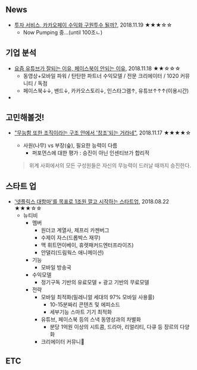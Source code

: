 ## News
- [투자 서비스, 카카오페이 수익화 구원투수 될까?](https://outstanding.kr/kakaofiplatform20181119/, "outstanding, 2018.10.28"), 2018.11.19 ★★★☆☆
    - Now Pumping 중...(until 100조ㄴ)


## 기업 분석
- [요즘 유튜브가 잘되는 이유, 페이스북이 안되는 이유](https://outstanding.kr/globalplatform20180807/, "outstanding, 2018.11.18"), 2018.11.18 ★★☆☆☆
    - 동영상+모바일 파워 / 탄탄한 파트너 수익모델 / 전문 크리에이터 / 1020 커뮤니티 / 독점
    - 페이스북↓↓, 밴드↓, 카카오스토리↓, 인스타그램↑, 유튜브↑↑↑(이용시간)
-
## 고민해볼것!
- ["무능함 또한 조직이라는 구조 안에서 '창조'되는 거라네"](https://outstanding.kr/peterprinciple20180222/, "outstanding, 2018.11.20"), 2018.11.17 ★★★★☆
    - 사원(나무) vs 부장(숲), 필요한 능력이 다름
        - 퍼포먼스에 대한 평가 : 승진이 아닌 인센티브가 합리적

    > 위계 사회에서의 모든 구성원들은 자신의 무능력이 드러날 때까지 승진한다.


## 스타트 업
- ['넷플릭스 대항마'를 목표로 1조원 깔고 시작하는 스타트업](https://outstanding.kr/nuuutv20180822/, "outstanding, 2018.11.20"), 2018.08.22 ★★★☆☆
    - 뉴티비
        - 멤버
            - 원더코 계열사, 제프리 카젠버그
            - 수제이 자스(드롭박스 재무)
            - 맥 휘트먼이베이, 휴렛패커드엔터프라이즈)
            - 안댈리(드림웍스 애니메이션)
        - 기능
            - 모바일 방송국
        - 수익모델
            - 정기구독 기반의 유료모델 + 광고 기반의 무료모델
        - 전략
            - 모바일 최적화(밀레니얼 세대의 97% 모바일 사용률)
                - 10-15분짜리 콘텐츠 및 에피소드
                - 세부기능 스마트 기기 최적화
            - 유튜브, 페이스북 등의 스낵 동영상과의 차별화
                - 분당 1억원 이상의 시트콤, 드라마, 리얼리티, 다큐 등 장르의 다양화
            - 크리에이터 커뮤니

## ETC
